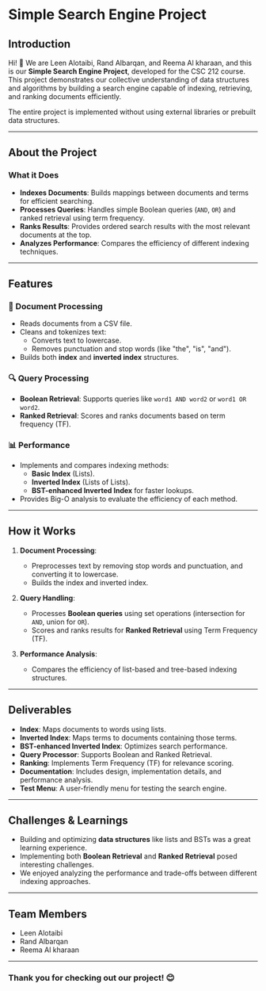 # Simple Search Engine Project

## Introduction

Hi! 👋 We are Leen Alotaibi, Rand Albarqan, and Reema Al kharaan, and this is our **Simple Search Engine Project**, developed for the CSC 212 course. This project demonstrates our collective understanding of data structures and algorithms by building a search engine capable of indexing, retrieving, and ranking documents efficiently. 

The entire project is implemented without using external libraries or prebuilt data structures.

---

## About the Project

### What it Does
- **Indexes Documents**: Builds mappings between documents and terms for efficient searching.
- **Processes Queries**: Handles simple Boolean queries (`AND`, `OR`) and ranked retrieval using term frequency.
- **Ranks Results**: Provides ordered search results with the most relevant documents at the top.
- **Analyzes Performance**: Compares the efficiency of different indexing techniques.

---

## Features

### 📄 Document Processing
- Reads documents from a CSV file.
- Cleans and tokenizes text:
  - Converts text to lowercase.
  - Removes punctuation and stop words (like "the", "is", "and").
- Builds both **index** and **inverted index** structures.

### 🔍 Query Processing
- **Boolean Retrieval**: Supports queries like `word1 AND word2` or `word1 OR word2`.
- **Ranked Retrieval**: Scores and ranks documents based on term frequency (TF).

### 📊 Performance
- Implements and compares indexing methods:
  - **Basic Index** (Lists).
  - **Inverted Index** (Lists of Lists).
  - **BST-enhanced Inverted Index** for faster lookups.
- Provides Big-O analysis to evaluate the efficiency of each method.

---

## How it Works

1. **Document Processing**:
   - Preprocesses text by removing stop words and punctuation, and converting it to lowercase.
   - Builds the index and inverted index.
   
2. **Query Handling**:
   - Processes **Boolean queries** using set operations (intersection for `AND`, union for `OR`).
   - Scores and ranks results for **Ranked Retrieval** using Term Frequency (TF).

3. **Performance Analysis**:
   - Compares the efficiency of list-based and tree-based indexing structures.

---

## Deliverables

- **Index**: Maps documents to words using lists.
- **Inverted Index**: Maps terms to documents containing those terms.
- **BST-enhanced Inverted Index**: Optimizes search performance.
- **Query Processor**: Supports Boolean and Ranked Retrieval.
- **Ranking**: Implements Term Frequency (TF) for relevance scoring.
- **Documentation**: Includes design, implementation details, and performance analysis.
- **Test Menu**: A user-friendly menu for testing the search engine.

---

## Challenges & Learnings

- Building and optimizing **data structures** like lists and BSTs was a great learning experience.
- Implementing both **Boolean Retrieval** and **Ranked Retrieval** posed interesting challenges.
- We enjoyed analyzing the performance and trade-offs between different indexing approaches.

---

## Team Members

- Leen Alotaibi
- Rand Albarqan
- Reema Al kharaan

---

### Thank you for checking out our project! 😊 
